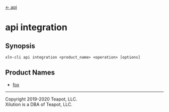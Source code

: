 [<- api](../index.md)

# api integration

## Synopsis

```
xln-cli api integration <product_name> <operation> [options]
```

## Product Names

- [fox](fox/index.md)

---

Copyright 2019-2020 Teapot, LLC.  
Xilution is a DBA of Teapot, LLC.
